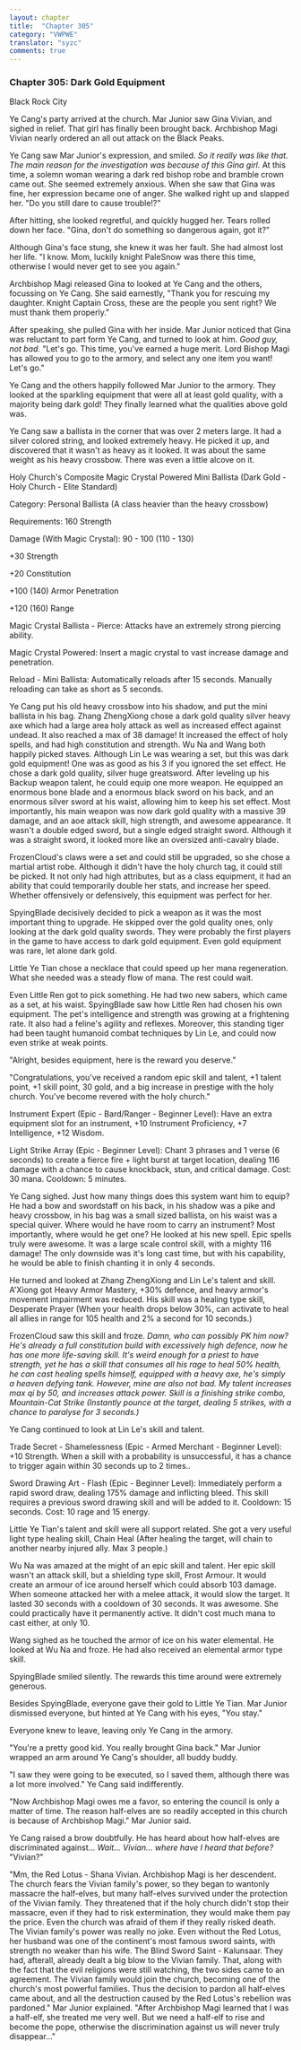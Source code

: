 ```yaml
---
layout: chapter
title:  "Chapter 305"
category: "VWPWE"
translator: "syzc"
comments: true
---
```


### Chapter 305: Dark Gold Equipment


Black Rock City

Ye Cang's party arrived at the church. Mar Junior saw Gina Vivian, and sighed in relief. That girl has finally been brought back. Archbishop Magi Vivian nearly ordered an all out attack on the Black Peaks.

Ye Cang saw Mar Junior's expression, and smiled. *So it really was like that. The main reason for the investigation was because of this Gina girl.* At this time, a solemn woman wearing a dark red bishop robe and bramble crown came out. She seemed extremely anxious. When she saw that Gina was fine, her expression became one of anger. She walked right up and slapped her. "Do you still dare to cause trouble!?"

After hitting, she looked regretful, and quickly hugged her. Tears rolled down her face. "Gina, don't do something so dangerous again, got it?"

Although Gina's face stung, she knew it was her fault. She had almost lost her life. "I know. Mom, luckily knight PaleSnow was there this time, otherwise I would never get to see you again."

Archbishop Magi released Gina to looked at Ye Cang and the others, focussing on Ye Cang. She said earnestly, "Thank you for rescuing my daughter. Knight Captain Cross, these are the people you sent right? We must thank them properly."

After speaking, she pulled Gina with her inside. Mar Junior noticed that Gina was reluctant to part form Ye Cang, and turned to look at him. *Good guy, not bad.* "Let's go. This time, you've earned a huge merit. Lord Bishop Magi has allowed you to go to the armory, and select any one item you want! Let's go."

Ye Cang and the others happily followed Mar Junior to the armory. They looked at the sparkling equipment that were all at least gold quality, with a majority being dark gold! They finally learned what the qualities above gold was. 

Ye Cang saw a ballista in the corner that was over 2 meters large. It had a silver colored string, and looked extremely heavy. He picked it up, and discovered that it wasn't as heavy as it looked. It was about the same weight as his heavy crossbow. There was even a little alcove on it.

Holy Church's Composite Magic Crystal Powered Mini Ballista (Dark Gold - Holy Church - Elite Standard)

Category: Personal Ballista (A class heavier than the heavy crossbow)

Requirements: 160 Strength

Damage (With Magic Crystal): 90 - 100 (110 - 130)

+30 Strength

+20 Constitution

+100 (140) Armor Penetration

+120 (160) Range

Magic Crystal Ballista - Pierce: Attacks have an extremely strong piercing ability.

Magic Crystal Powered: Insert a magic crystal to vast increase damage and penetration.

Reload - Mini Ballista: Automatically reloads after 15 seconds. Manually reloading can take as short as 5 seconds.

Ye Cang put his old heavy crossbow into his shadow, and put the mini ballista in his bag. Zhang ZhengXiong chose a dark gold quality silver heavy axe which had a large area holy attack as well as increased effect against undead. It also reached a max of 38 damage! It increased the effect of holy spells, and had high constitution and strength. Wu Na and Wang both happily picked staves. Although Lin Le was wearing a set, but this was dark gold equipment! One was as good as his 3 if you ignored the set effect. He chose a dark gold quality, silver huge greatsword. After leveling up his Backup weapon talent, he could equip one more weapon. He equipped an enormous bone blade and a enormous black sword on his back, and an enormous silver sword at his waist, allowing him to keep his set effect. Most importantly, his main weapon was now dark gold quality with a massive 39 damage, and an aoe attack skill, high strength, and awesome appearance. It wasn't a double edged sword, but a single edged straight sword. Although it was a straight sword, it looked more like an oversized anti-cavalry blade.

FrozenCloud's claws were a set and could still be upgraded, so she chose a martial artist robe. Although it didn't have the holy church tag, it could still be picked. It not only had high attributes, but as a class equipment, it had an ability that could temporarily double her stats, and increase her speed. Whether offensively or defensively, this equipment was perfect for her.

SpyingBlade decisively decided to pick a weapon as it was the most important thing to upgrade. He skipped over the gold quality ones, only looking at the dark gold quality swords. They were probably the first players in the game to have access to dark gold equipment. Even gold equipment was rare, let alone dark gold.

Little Ye Tian chose a necklace that could speed up her mana regeneration. What she needed was a steady flow of mana. The rest could wait.

Even Little Ren got to pick something. He had two new sabers, which came as a set, at his waist. SpyingBlade saw how Little Ren had chosen his own equipment. The pet's intelligence and strength was growing at a frightening rate. It also had a feline's agility and reflexes. Moreover, this standing tiger had been taught humanoid combat techniques by Lin Le, and could now even strike at weak points.

"Alright, besides equipment, here is the reward you deserve."

"Congratulations, you've received a random epic skill and talent, +1 talent point, +1 skill point, 30 gold, and a big increase in prestige with the holy church. You've become revered with the holy church."

Instrument Expert (Epic - Bard/Ranger - Beginner Level): Have an extra equipment slot for an instrument, +10 Instrument Proficiency, +7 Intelligence, +12 Wisdom.

Light Strike Array (Epic - Beginner Level): Chant 3 phrases and 1 verse (6 seconds) to create a fierce fire + light burst at target location, dealing 116 damage with a chance to cause knockback, stun, and critical damage. Cost: 30 mana. Cooldown: 5 minutes.

Ye Cang sighed. Just how many things does this system want him to equip? He had a bow and swordstaff on his back, in his shadow was a pike and heavy crossbow, in his bag was a small sized ballista, on his waist was a special quiver. Where would he have room to carry an instrument? Most importantly, where would he get one? He looked at his new spell. Epic spells truly were awesome. It was a large scale control skill, with a mighty 116 damage! The only downside was it's long cast time, but with his capability, he would be able to finish chanting it in only 4 seconds.

He turned and looked at Zhang ZhengXiong and Lin Le's talent and skill. A'Xiong got Heavy Armor Mastery, +30% defence, and heavy armor's movement impairment was reduced. His skill was a healing type skill, Desperate Prayer (When your health drops below 30%, can activate to heal all allies in range for 105 health and 2% a second for 10 seconds.)

FrozenCloud saw this skill and froze. *Damn, who can possibly PK him now? He's already a full constitution build with excessively high defence, now he has one more life-saving skill. It's weird enough for a priest to have strength, yet he has a skill that consumes all his rage to heal 50% health, he can cast healing spells himself, equipped with a heavy axe, he's simply a heaven defying tank. However, mine are also not bad. My talent increases max qi by 50, and increases attack power. Skill is a finishing strike combo, Mountain-Cat Strike (Instantly pounce at the target, dealing 5 strikes, with a chance to paralyse for 3 seconds.)*

Ye Cang continued to look at Lin Le's skill and talent.

Trade Secret - Shamelessness (Epic - Armed Merchant - Beginner Level): +10 Strength. When a skill with a probability is unsuccessful, it has a chance to trigger again within 30 seconds up to 2 times..

Sword Drawing Art - Flash (Epic - Beginner Level): Immediately perform a rapid sword draw, dealing 175% damage and inflicting bleed. This skill requires a previous sword drawing skill and will be added to it. Cooldown: 15 seconds. Cost: 10 rage and 15 energy.

Little Ye Tian's talent and skill were all support related. She got a very useful light type healing skill, Chain Heal (After healing the target, will chain to another nearby injured ally. Max 3 people.)

Wu Na was amazed at the might of an epic skill and talent. Her epic skill wasn't an attack skill, but a shielding type skill, Frost Armour. It would create an armour of ice around herself which could absorb 103 damage. When someone attacked her with a melee attack, it would slow the target. It lasted 30 seconds with a cooldown of 30 seconds. It was awesome. She could practically have it permanently active. It didn't cost much mana to cast either, at only 10.

Wang sighed as he touched the armor of ice on his water elemental. He looked at Wu Na and froze. He had also received an elemental armor type skill.

SpyingBlade smiled silently. The rewards this time around were extremely generous.

Besides SpyingBlade, everyone gave their gold to Little Ye Tian. Mar Junior dismissed everyone, but hinted at Ye Cang with his eyes, "You stay."

Everyone knew to leave, leaving only Ye Cang in the armory. 

"You're a pretty good kid. You really brought Gina back." Mar Junior wrapped an arm around Ye Cang's shoulder, all buddy buddy.

"I saw they were going to be executed, so I saved them, although there was a lot more involved." Ye Cang said indifferently.

"Now Archbishop Magi owes me a favor, so entering the council is only a matter of time. The reason half-elves are so readily accepted in this church is because of Archbishop Magi." Mar Junior said.

Ye Cang raised a brow doubtfully. He has heard about how half-elves are discriminated against... *Wait... Vivian... where have I heard that before?* "Vivian?"

"Mm, the Red Lotus - Shana Vivian. Archbishop Magi is her descendent. The church fears the Vivian family's power, so they began to wantonly massacre the half-elves, but many half-elves survived under the protection of the Vivian family. They threatened that if the holy church didn't stop their massacre, even if they had to risk extermination, they would make them pay the price. Even the church was afraid of them if they really risked death. The Vivian family's power was really no joke. Even without the Red Lotus, her husband was one of the continent's most famous sword saints, with strength no weaker than his wife. The Blind Sword Saint - Kalunsaar. They had, afterall, already dealt a big blow to the Vivian family. That, along with the fact that the evil religions were still watching, the two sides came to an agreement. The Vivian family would join the church, becoming one of the church's most powerful families. Thus the decision to pardon all half-elves came about, and all the destruction caused by the Red Lotus's rebellion was pardoned." Mar Junior explained. "After Archbishop Magi learned that I was a half-elf, she treated me very well. But we need a half-elf to rise and become the pope, otherwise the discrimination against us will never truly disappear..."
